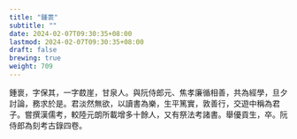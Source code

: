 ```yaml
---
title: "鍾褱"
subtitle: ""
date: 2024-02-07T09:30:35+08:00
lastmod: 2024-02-07T09:30:35+08:00
draft: false
brewing: true
weight: 709
---
```



鍾褱，字保其，一字菣崖，甘泉人。與阮侍郎元、焦孝廉循相善，共為經學，旦夕討論，務求於是。君淡然無欲，以讀書為樂，生平篤實，敦善行，交遊中稱為君子。嘗撰漢儒考，較陸元朗所載增多十餘人，又有祭法考諸書。舉優貢生，卒。阮侍郎為刻考古錄四卷。